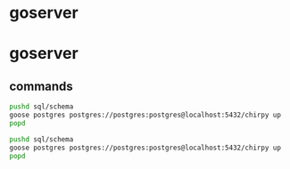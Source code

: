 # goserver
# goserver

## commands
```bash
pushd sql/schema
goose postgres postgres://postgres:postgres@localhost:5432/chirpy up
popd

pushd sql/schema
goose postgres postgres://postgres:postgres@localhost:5432/chirpy up
popd
```